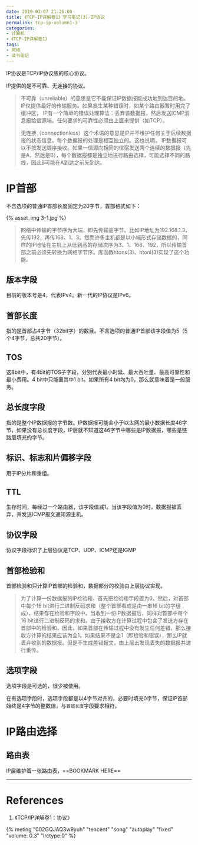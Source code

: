 ```yaml
---
date: 2019-03-07 21:26:00
title: 《TCP-IP详解卷1》学习笔记(3)-IP协议
permalink: tcp-ip-volumn1-3
categories:
- 计算机
- 《TCP-IP详解卷1》
tags:
- 网络
- 读书笔记
---
```


IP协议是TCP/IP协议族的核心协议。

<!--more-->

IP提供的是不可靠、无连接的协议。

> 不可靠（unreliable）的意思是它不能保证IP数据报能成功地到达目的地。IP仅提供最好的传输服务。如果发生某种错误时，如某个路由器暂时用完了缓冲区， IP有一个简单的错误处理算法：丢弃该数据报，然后发送ICMP消息报给信源端。任何要求的可靠性必须由上层来提供（如TCP）。
>
> 无连接（connectionless）这个术语的意思是IP并不维护任何关于后续数据报的状态信息。每个数据报的处理是相互独立的。这也说明， IP数据报可以不按发送顺序接收。如果一信源向相同的信宿发送两个连续的数据报（先是A，然后是B），每个数据报都是独立地进行路由选择，可能选择不同的路线，因此B可能在A到达之前先到达。

# IP首部

不含选项的普通IP首部长度固定为20字节，首部格式如下：

{% asset_img 3-1.jpg %}

> 网络中传输的字节序为大端，即先传输高字节。比如IP地址为192.168.1.3，先传192，再传168、1、3。然而许多主机都是以小端形式存储数据的，同样的IP地址在主机上从低到高的存储次序为3、1、168、192，所以传输首部之前必须先转换为网络字节序。库函数htons(3)、htonl(3)实现了这个功能。

## 版本字段

目前的版本号是4，代表IPv4。新一代的IP协议是IPv6。

## 首部长度

指的是首部占4字节（32bit字）的数目。不含选项的普通IP首部该字段值为5（5个4字节，总共20字节）。

## TOS

这8bit中，有4bit的TOS子字段，分别代表最小时延、最大吞吐量、最高可靠性和最小费用。4 bit中只能置其中1 bit。如果所有4 bit均为0，那么就意味着是一般服务。

## 总长度字段

指的是整个IP数据报的字节数。IP数据报可能会小于以太网的最小数据长度46字节，如果没有总长度字段，IP层就不知道这46字节中哪些是IP数据报，哪些是链路层填充的字节。

## 标识、标志和片偏移字段

用于IP分片和重组。

## TTL

生存时间，每经过一个路由器，该字段值减1。当该字段值为0时，数据报被丢弃，并发送ICMP报文通知源主机。

## 协议字段

协议字段标识了上层协议是TCP、UDP、ICMP还是IGMP

## 首部检验和

首部检验和只计算IP首部的检验和，数据部分的校验由上层协议实现。

> 为了计算一份数据报的IP检验和，首先把检验和字段置为0。然后，对首部中每个16 bit进行二进制反码求和（整个首部看成是由一串16 bit的字组成），结果存在检验和字段中。当收到一份IP数据报后，同样对首部中每个16 bit进行二进制反码的求和。由于接收方在计算过程中包含了发送方存在首部中的检验和，因此，如果首部在传输过程中没有发生任何差错，那么接收方计算的结果应该为全1。如果结果不是全1（即检验和错误），那么IP就丢弃收到的数据报。但是不生成差错报文，由上层去发现丢失的数据报并进行重传。

## 选项字段

选项字段是可选的，很少被使用。

在有选项字段时，选项字段都是以4字节对齐的，必要时填充0字节，保证IP首部始终是4字节的整数倍，与`首部长度`字段要求相符。



# IP路由选择

## 路由表

IP层维护着一张路由表，==BOOKMARK HERE==

------

# References

1. 《TCP/IP详解卷1：协议》

<!--印地安老斑鸠-周杰伦-->
{% meting "002GQJAQ3w9yuh" "tencent" "song" "autoplay" "fixed" "volume: 0.3" "lrctype:0" %}

